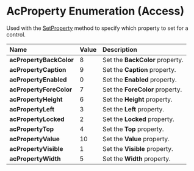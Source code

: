 
# AcProperty Enumeration (Access)

Used with the [SetProperty](32347eb6-115d-36c5-4c18-eab7e7422b78.md) method to specify which property to set for a control.



|**Name**|**Value**|**Description**|
|:-----|:-----|:-----|
| **acPropertyBackColor**|8|Set the  **BackColor** property.|
| **acPropertyCaption**|9|Set the  **Caption** property.|
| **acPropertyEnabled**|0|Set the  **Enabled** property.|
| **acPropertyForeColor**|7|Set the  **ForeColor** property.|
| **acPropertyHeight**|6|Set the  **Height** property.|
| **acPropertyLeft**|3|Set the  **Left** property.|
| **acPropertyLocked**|2|Set the  **Locked** property.|
| **acPropertyTop**|4|Set the  **Top** property.|
| **acPropertyValue**|10|Set the  **Value** property.|
| **acPropertyVisible**|1|Set the  **Visible** property.|
| **acPropertyWidth**|5|Set the  **Width** property.|
